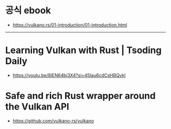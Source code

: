 # 공식 ebook
- https://vulkano.rs/01-introduction/01-introduction.html

<hr>

# Learning Vulkan with Rust | Tsoding Daily
- https://youtu.be/8iEN64bj3X4?si=45lau6cdCsHBQvkl


# Safe and rich Rust wrapper around the Vulkan API
- https://github.com/vulkano-rs/vulkano
